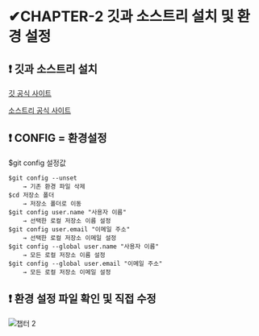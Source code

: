 # ✔CHAPTER-2 깃과 소스트리 설치 및 환경 설정
## ❗ 깃과 소스트리 설치
[깃 공식 사이트](https://git-scm.com/)  

[소스트리 공식 사이트](https://www.sourcetreeapp.com/)

## ❗ CONFIG = 환경설정
$git config 설정값
```
$git config --unset
    → 기존 환경 파일 삭제
$cd 저장소 폴더
    → 저장소 폴더로 이동
$git config user.name "사용자 이름"
    → 선택한 로컬 저장소 이름 설정
$git config user.email "이메일 주소"
    → 선택한 로컬 저장소 이메일 설정
$git config --global user.name "사용자 이름"
    → 모든 로컬 저장소 이름 설정
$git config --global user.email "이메일 주소"
    → 모든 로컬 저장소 이메일 설정
```
## ❗ 환경 설정 파일 확인 및 직접 수정

![챕터 2](https://user-images.githubusercontent.com/105197546/205561060-1cb89bad-2064-4718-a13d-26fc82ef6958.png)

